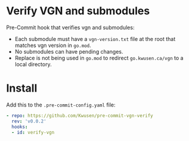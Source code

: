 # Verify VGN and submodules

Pre-Commit hook that verifies vgn and submodules:

- Each submodule must have a `vgn-version.txt` file at the root that matches vgn version in `go.mod`.
- No submodules can have pending changes.
- Replace is not being used in `go.mod` to redirect `go.kwusen.ca/vgn` to a local directory.

# Install

Add this to the `.pre-commit-config.yaml` file:

``` yaml
- repo: https://github.com/Kwusen/pre-commit-vgn-verify
  rev: 'v0.0.2'
  hooks:
  - id: verify-vgn

```
